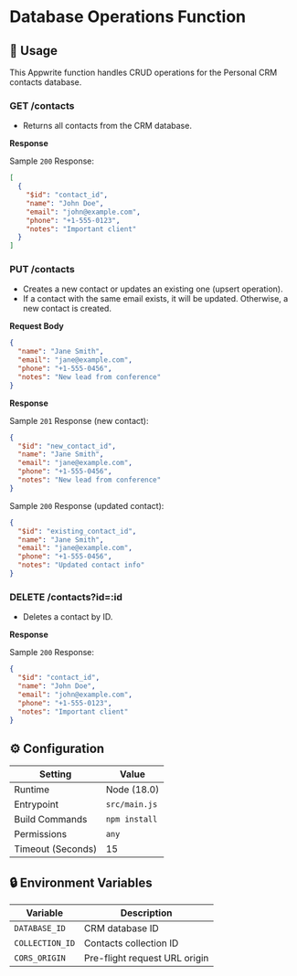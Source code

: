 # Database Operations Function

## 🧰 Usage

This Appwrite function handles CRUD operations for the Personal CRM contacts database.

### GET /contacts

- Returns all contacts from the CRM database.

**Response**

Sample `200` Response:

```json
[
  {
    "$id": "contact_id",
    "name": "John Doe",
    "email": "john@example.com",
    "phone": "+1-555-0123",
    "notes": "Important client"
  }
]
```

### PUT /contacts

- Creates a new contact or updates an existing one (upsert operation).
- If a contact with the same email exists, it will be updated. Otherwise, a new contact is created.

**Request Body**

```json
{
  "name": "Jane Smith",
  "email": "jane@example.com",
  "phone": "+1-555-0456",
  "notes": "New lead from conference"
}
```

**Response**

Sample `201` Response (new contact):

```json
{
  "$id": "new_contact_id",
  "name": "Jane Smith",
  "email": "jane@example.com",
  "phone": "+1-555-0456",
  "notes": "New lead from conference"
}
```

Sample `200` Response (updated contact):

```json
{
  "$id": "existing_contact_id",
  "name": "Jane Smith",
  "email": "jane@example.com",
  "phone": "+1-555-0456",
  "notes": "Updated contact info"
}
```

### DELETE /contacts?id=:id

- Deletes a contact by ID.

**Response**

Sample `200` Response:

```json
{
  "$id": "contact_id",
  "name": "John Doe",
  "email": "john@example.com",
  "phone": "+1-555-0123",
  "notes": "Important client"
}
```

## ⚙️ Configuration

| Setting           | Value         |
| ----------------- | ------------- |
| Runtime           | Node (18.0)   |
| Entrypoint        | `src/main.js` |
| Build Commands    | `npm install` |
| Permissions       | `any`         |
| Timeout (Seconds) | 15            |

## 🔒 Environment Variables

| Variable | Description |
| -------- | ----------- |
| `DATABASE_ID` | CRM database ID |
| `COLLECTION_ID` | Contacts collection ID |
| `CORS_ORIGIN` | Pre-flight request URL origin |
